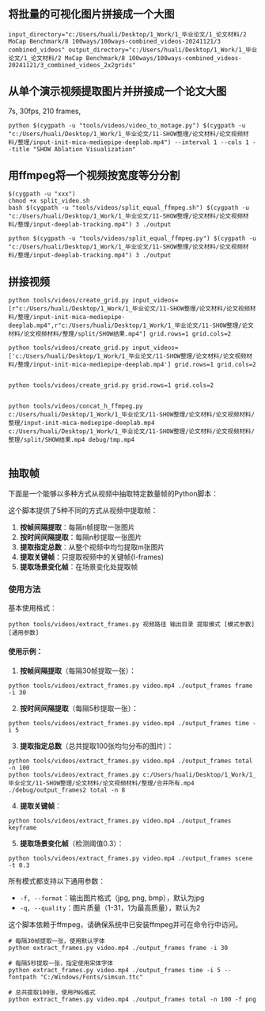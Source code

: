 
## 将批量的可视化图片拼接成一个大图

```
input_directory="c:/Users/huali/Desktop/1_Work/1_毕业论文/1_论文材料/2 MoCap Benchmark/8 100ways/100ways-combined_videos-20241121/3 combined_videos" output_directory="c:/Users/huali/Desktop/1_Work/1_毕业论文/1_论文材料/2 MoCap Benchmark/8 100ways/100ways-combined_videos-20241121/3_combined_videos_2x2grids"
```



## 从单个演示视频提取图片并拼接成一个论文大图

7s, 30fps, 210 frames, 

```
python $(cygpath -u "tools/videos/video_to_motage.py") $(cygpath -u "c:/Users/huali/Desktop/1_Work/1_毕业论文/11-SHOW整理/论文材料/论文视频材料/整理/input-init-mica-mediepipe-deeplab.mp4") --interval 1 --cols 1 --title "SHOW Ablation Visualization"
```

## 用ffmpeg将一个视频按宽度等分分割

```
$(cygpath -u "xxx")
chmod +x split_video.sh
bash $(cygpath -u "tools/videos/split_equal_ffmpeg.sh") $(cygpath -u "c:/Users/huali/Desktop/1_Work/1_毕业论文/11-SHOW整理/论文材料/论文视频材料/整理/input-deeplab-tracking.mp4") 3 ./output

python $(cygpath -u "tools/videos/split_equal_ffmpeg.py") $(cygpath -u "c:/Users/huali/Desktop/1_Work/1_毕业论文/11-SHOW整理/论文材料/论文视频材料/整理/input-deeplab-tracking.mp4") 3 ./output

```

## 拼接视频

```
python tools/videos/create_grid.py input_videos=[r"c:/Users/huali/Desktop/1_Work/1_毕业论文/11-SHOW整理/论文材料/论文视频材料/整理/input-init-mica-mediepipe-deeplab.mp4",r"c:/Users/huali/Desktop/1_Work/1_毕业论文/11-SHOW整理/论文材料/论文视频材料/整理/split/SHOW结果.mp4"] grid.rows=1 grid.cols=2

python tools/videos/create_grid.py input_videos=['c:/Users/huali/Desktop/1_Work/1_毕业论文/11-SHOW整理/论文材料/论文视频材料/整理/input-init-mica-mediepipe-deeplab.mp4'] grid.rows=1 grid.cols=2


python tools/videos/create_grid.py grid.rows=1 grid.cols=2


python tools/videos/concat_h_ffmpeg.py c:/Users/huali/Desktop/1_Work/1_毕业论文/11-SHOW整理/论文材料/论文视频材料/整理/input-init-mica-mediepipe-deeplab.mp4 c:/Users/huali/Desktop/1_Work/1_毕业论文/11-SHOW整理/论文材料/论文视频材料/整理/split/SHOW结果.mp4 debug/tmp.mp4


```

## 抽取帧

下面是一个能够以多种方式从视频中抽取特定数量帧的Python脚本：

这个脚本提供了5种不同的方式从视频中提取帧：

1. **按帧间隔提取**：每隔n帧提取一张图片
2. **按时间间隔提取**：每隔n秒提取一张图片
3. **提取指定总数**：从整个视频中均匀提取m张图片
4. **提取关键帧**：只提取视频中的关键帧(I-frames)
5. **提取场景变化帧**：在场景变化处提取帧

### 使用方法

基本使用格式：
```
python tools/videos/extract_frames.py 视频路径 输出目录 提取模式 [模式参数] [通用参数]
```

#### 使用示例：

1. **按帧间隔提取**（每隔30帧提取一张）：
```
python tools/videos/extract_frames.py video.mp4 ./output_frames frame -i 30
```

2. **按时间间隔提取**（每隔5秒提取一张）：
```
python tools/videos/extract_frames.py video.mp4 ./output_frames time -i 5
```

3. **提取指定总数**（总共提取100张均匀分布的图片）：
```
python tools/videos/extract_frames.py video.mp4 ./output_frames total -n 100
python tools/videos/extract_frames.py c:/Users/huali/Desktop/1_Work/1_毕业论文/11-SHOW整理/论文材料/论文视频材料/整理/合并所有.mp4 ./debug/output_frames2 total -n 8
```

4. **提取关键帧**：
```
python tools/videos/extract_frames.py video.mp4 ./output_frames keyframe
```

5. **提取场景变化帧**（检测阈值0.3）：
```
python tools/videos/extract_frames.py video.mp4 ./output_frames scene -t 0.3
```

所有模式都支持以下通用参数：
- `-f, --format`：输出图片格式（jpg, png, bmp），默认为jpg
- `-q, --quality`：图片质量（1-31，1为最高质量），默认为2

这个脚本依赖于ffmpeg，请确保系统中已安装ffmpeg并可在命令行中访问。


```
# 每隔30帧提取一张，使用默认字体
python extract_frames.py video.mp4 ./output_frames frame -i 30

# 每隔5秒提取一张，指定使用宋体字体
python extract_frames.py video.mp4 ./output_frames time -i 5 --fontpath "C:/Windows/Fonts/simsun.ttc"

# 总共提取100张，使用PNG格式
python extract_frames.py video.mp4 ./output_frames total -n 100 -f png
```


